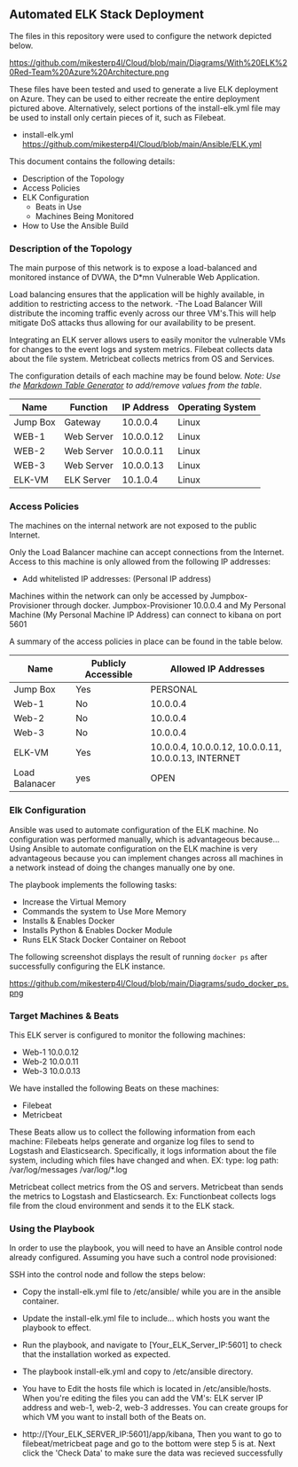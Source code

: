 ## Automated ELK Stack Deployment

The files in this repository were used to configure the network depicted below.

https://github.com/mikesterp4l/Cloud/blob/main/Diagrams/With%20ELK%20Red-Team%20Azure%20Architecture.png

These files have been tested and used to generate a live ELK deployment on Azure. They can be used to either recreate the entire deployment pictured above. Alternatively, select portions of the install-elk.yml file may be used to install only certain pieces of it, such as Filebeat.

  - install-elk.yml https://github.com/mikesterp4l/Cloud/blob/main/Ansible/ELK.yml

This document contains the following details:
- Description of the Topology
- Access Policies
- ELK Configuration
  - Beats in Use
  - Machines Being Monitored
- How to Use the Ansible Build


### Description of the Topology

The main purpose of this network is to expose a load-balanced and monitored instance of DVWA, the D*mn Vulnerable Web Application.

Load balancing ensures that the application will be highly available, in addition to restricting access to the network.
-The Load Balancer Will distribute the incoming traffic evenly across our three VM's.This will help mitigate DoS attacks thus allowing for our availability to be present.

Integrating an ELK server allows users to easily monitor the vulnerable VMs for changes to the event logs and system metrics.
Filebeat collects data about the file system.
Metricbeat collects metrics from OS and Services.

The configuration details of each machine may be found below.
_Note: Use the [Markdown Table Generator](http://www.tablesgenerator.com/markdown_tables) to add/remove values from the table_.

| Name     | Function | IP Address | Operating System |
|----------|----------|------------|------------------|
| Jump Box | Gateway    | 10.0.0.4   | Linux          |
| WEB-1    | Web Server | 10.0.0.12  | Linux          |
| WEB-2    | Web Server | 10.0.0.11  | Linux          |
| WEB-3    | Web Server | 10.0.0.13  | Linux          |
| ELK-VM   | ELK Server | 10.1.0.4   | Linux          |
### Access Policies

The machines on the internal network are not exposed to the public Internet. 

Only the Load Balancer machine can accept connections from the Internet. Access to this machine is only allowed from the following IP addresses:
- Add whitelisted IP addresses: (Personal IP address)

Machines within the network can only be accessed by Jumpbox-Provisioner through docker.
Jumpbox-Provisioner 10.0.0.4 and My Personal Machine (My Personal Machine IP Address) can connect to kibana on port 5601

A summary of the access policies in place can be found in the table below.

| Name     | Publicly Accessible | Allowed IP Addresses |
|----------|---------------------|----------------------|
| Jump Box | Yes            | PERSONAL |
| Web-1    | No             | 10.0.0.4 |
| Web-2    | No             | 10.0.0.4 |
| Web-3    | No             | 10.0.0.4 |
| ELK-VM   | Yes            | 10.0.0.4, 10.0.0.12, 10.0.0.11, 10.0.0.13, INTERNET |
| Load Balanacer | yes      | OPEN     | 
### Elk Configuration

Ansible was used to automate configuration of the ELK machine. No configuration was performed manually, which is advantageous because...
Using Ansible to automate configuration on the ELK machine is very advantageous because you can implement changes across all machines in a network instead of doing the changes manually one by one.

The playbook implements the following tasks:
- Increase the Virtual Memory
- Commands the system to Use More Memory
- Installs & Enables Docker
- Installs Python & Enables Docker Module
- Runs ELK Stack Docker Container on Reboot

The following screenshot displays the result of running `docker ps` after successfully configuring the ELK instance.

https://github.com/mikesterp4l/Cloud/blob/main/Diagrams/sudo_docker_ps.png

### Target Machines & Beats
This ELK server is configured to monitor the following machines:
- Web-1 10.0.0.12
- Web-2 10.0.0.11
- Web-3 10.0.0.13

We have installed the following Beats on these machines:
- Filebeat
- Metricbeat

These Beats allow us to collect the following information from each machine:
Filebeats helps generate and organize log files to send to Logstash and Elasticsearch. Specifically, it logs information about the file system, including which files have changed and when. EX: type: log path: /var/log/messages /var/log/*.log

Metricbeat collect metrics from the OS and servers. Metricbeat than sends the metrics to Logstash and Elasticsearch. Ex: Functionbeat collects logs file from the cloud environment and sends it to the ELK stack.

### Using the Playbook
In order to use the playbook, you will need to have an Ansible control node already configured. Assuming you have such a control node provisioned: 

SSH into the control node and follow the steps below:
- Copy the install-elk.yml file to /etc/ansible/ while you are in the ansible container.
- Update the install-elk.yml file to include... which hosts you want the playbook to effect.
- Run the playbook, and navigate to [Your_ELK_Server_IP:5601] to check that the installation worked as expected.

- The playbook install-elk.yml and copy to /etc/ansible directory.
- You have to Edit the hosts file which is located in /etc/ansible/hosts. When you're editing the files you can add the VM's: ELK server IP address and web-1, web-2, web-3 addresses. You can create groups for which VM you want to install both of the Beats on.
- http://[Your_ELK_SERVER_IP:5601]/app/kibana, Then you want to go to filebeat/metricbeat page and go to the bottom were step 5 is at. Next click the 'Check Data' to make sure the data was recieved successfully
